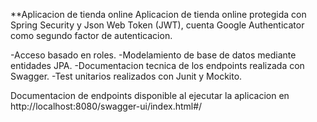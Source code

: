 **Aplicacion de tienda online
Aplicacion de tienda online protegida con Spring Security y Json Web Token (JWT), cuenta Google Authenticator como segundo factor de autenticacion.

-Acceso basado en roles.
-Modelamiento de base de datos mediante entidades JPA.
-Documentacion tecnica de los endpoints realizada con Swagger.
-Test unitarios realizados con Junit y Mockito.

Documentacion de endpoints disponible al ejecutar la aplicacion en http://localhost:8080/swagger-ui/index.html#/
